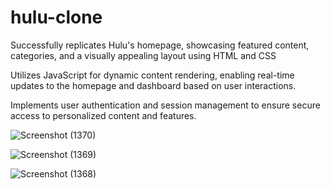 # hulu-clone
Successfully replicates Hulu's homepage, showcasing featured content, categories, and a visually appealing layout using HTML and CSS

Utilizes JavaScript for dynamic content rendering, enabling real-time updates to the homepage and dashboard based on user interactions.

Implements user authentication and session management to ensure secure access to personalized content and features.

![Screenshot (1370)](https://github.com/shreeyanshi-2111/hulu-clone/assets/67256100/2113f9b0-dade-4685-b160-df4217f0f437)


![Screenshot (1369)](https://github.com/shreeyanshi-2111/hulu-clone/assets/67256100/abb1c654-edd9-4c66-a2ea-c66d4ca387e2)



![Screenshot (1368)](https://github.com/shreeyanshi-2111/hulu-clone/assets/67256100/2bbb43d8-39d5-4076-8f3c-fc322c175a56)
